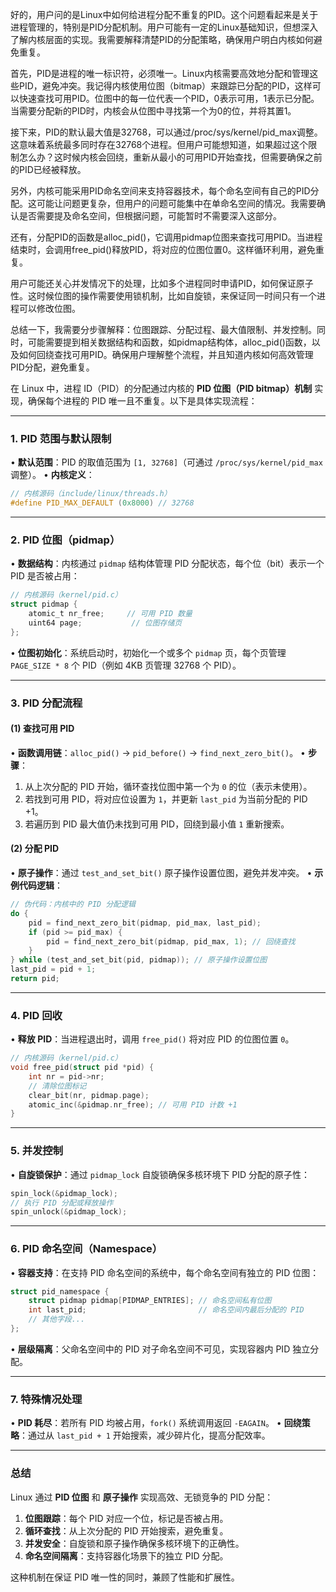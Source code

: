 好的，用户问的是Linux中如何给进程分配不重复的PID。这个问题看起来是关于进程管理的，特别是PID分配机制。用户可能有一定的Linux基础知识，但想深入了解内核层面的实现。我需要解释清楚PID的分配策略，确保用户明白内核如何避免重复。

首先，PID是进程的唯一标识符，必须唯一。Linux内核需要高效地分配和管理这些PID，避免冲突。我记得内核使用位图（bitmap）来跟踪已分配的PID，这样可以快速查找可用PID。位图中的每一位代表一个PID，0表示可用，1表示已分配。当需要分配新的PID时，内核会从位图中寻找第一个为0的位，并将其置1。

接下来，PID的默认最大值是32768，可以通过/proc/sys/kernel/pid_max调整。这意味着系统最多同时存在32768个进程。但用户可能想知道，如果超过这个限制怎么办？这时候内核会回绕，重新从最小的可用PID开始查找，但需要确保之前的PID已经被释放。

另外，内核可能采用PID命名空间来支持容器技术，每个命名空间有自己的PID分配。这可能让问题更复杂，但用户的问题可能集中在单命名空间的情况。我需要确认是否需要提及命名空间，但根据问题，可能暂时不需要深入这部分。

还有，分配PID的函数是alloc_pid()，它调用pidmap位图来查找可用PID。当进程结束时，会调用free_pid()释放PID，将对应的位图位置0。这样循环利用，避免重复。

用户可能还关心并发情况下的处理，比如多个进程同时申请PID，如何保证原子性。这时候位图的操作需要使用锁机制，比如自旋锁，来保证同一时间只有一个进程可以修改位图。

总结一下，我需要分步骤解释：位图跟踪、分配过程、最大值限制、并发控制。同时，可能需要提到相关数据结构和函数，如pidmap结构体，alloc_pid()函数，以及如何回绕查找可用PID。确保用户理解整个流程，并且知道内核如何高效管理PID分配，避免重复。




在 Linux 中，进程 ID（PID）的分配通过内核的 **PID 位图（PID bitmap）机制** 实现，确保每个进程的 PID 唯一且不重复。以下是具体实现流程：

---

### **1. PID 范围与默认限制**
• **默认范围**：PID 的取值范围为 `[1, 32768]`（可通过 `/proc/sys/kernel/pid_max` 调整）。
• **内核定义**：
  ```c
  // 内核源码（include/linux/threads.h）
  #define PID_MAX_DEFAULT (0x8000) // 32768
  ```

---

### **2. PID 位图（pidmap）**
• **数据结构**：内核通过 `pidmap` 结构体管理 PID 分配状态，每个位（bit）表示一个 PID 是否被占用：
  ```c
  // 内核源码（kernel/pid.c）
  struct pidmap {
      atomic_t nr_free;     // 可用 PID 数量
      uint64 page;           // 位图存储页
  };
  ```
• **位图初始化**：系统启动时，初始化一个或多个 `pidmap` 页，每个页管理 `PAGE_SIZE * 8` 个 PID（例如 4KB 页管理 32768 个 PID）。

---

### **3. PID 分配流程**
#### **(1) 查找可用 PID**
• **函数调用链**：`alloc_pid()` → `pid_before()` → `find_next_zero_bit()`。
• **步骤**：
  1. 从上次分配的 PID 开始，循环查找位图中第一个为 `0` 的位（表示未使用）。
  2. 若找到可用 PID，将对应位设置为 `1`，并更新 `last_pid` 为当前分配的 PID +1。
  3. 若遍历到 PID 最大值仍未找到可用 PID，回绕到最小值 `1` 重新搜索。

#### **(2) 分配 PID**
• **原子操作**：通过 `test_and_set_bit()` 原子操作设置位图，避免并发冲突。
• **示例代码逻辑**：
  ```c
  // 伪代码：内核中的 PID 分配逻辑
  do {
      pid = find_next_zero_bit(pidmap, pid_max, last_pid);
      if (pid >= pid_max) {
          pid = find_next_zero_bit(pidmap, pid_max, 1); // 回绕查找
      }
  } while (test_and_set_bit(pid, pidmap)); // 原子操作设置位图
  last_pid = pid + 1;
  return pid;
  ```

---

### **4. PID 回收**
• **释放 PID**：当进程退出时，调用 `free_pid()` 将对应 PID 的位图位置 `0`。
  ```c
  // 内核源码（kernel/pid.c）
  void free_pid(struct pid *pid) {
      int nr = pid->nr;
      // 清除位图标记
      clear_bit(nr, pidmap.page);
      atomic_inc(&pidmap.nr_free); // 可用 PID 计数 +1
  }
  ```

---

### **5. 并发控制**
• **自旋锁保护**：通过 `pidmap_lock` 自旋锁确保多核环境下 PID 分配的原子性：
  ```c
  spin_lock(&pidmap_lock);
  // 执行 PID 分配或释放操作
  spin_unlock(&pidmap_lock);
  ```

---

### **6. PID 命名空间（Namespace）**
• **容器支持**：在支持 PID 命名空间的系统中，每个命名空间有独立的 PID 位图：
  ```c
  struct pid_namespace {
      struct pidmap pidmap[PIDMAP_ENTRIES]; // 命名空间私有位图
      int last_pid;                         // 命名空间内最后分配的 PID
      // 其他字段...
  };
  ```
• **层级隔离**：父命名空间中的 PID 对子命名空间不可见，实现容器内 PID 独立分配。

---

### **7. 特殊情况处理**
• **PID 耗尽**：若所有 PID 均被占用，`fork()` 系统调用返回 `-EAGAIN`。
• **回绕策略**：通过从 `last_pid + 1` 开始搜索，减少碎片化，提高分配效率。

---

### **总结**
Linux 通过 **PID 位图** 和 **原子操作** 实现高效、无锁竞争的 PID 分配：
1. **位图跟踪**：每个 PID 对应一个位，标记是否被占用。
2. **循环查找**：从上次分配的 PID 开始搜索，避免重复。
3. **并发安全**：自旋锁和原子操作确保多核环境下的正确性。
4. **命名空间隔离**：支持容器化场景下的独立 PID 分配。

这种机制在保证 PID 唯一性的同时，兼顾了性能和扩展性。